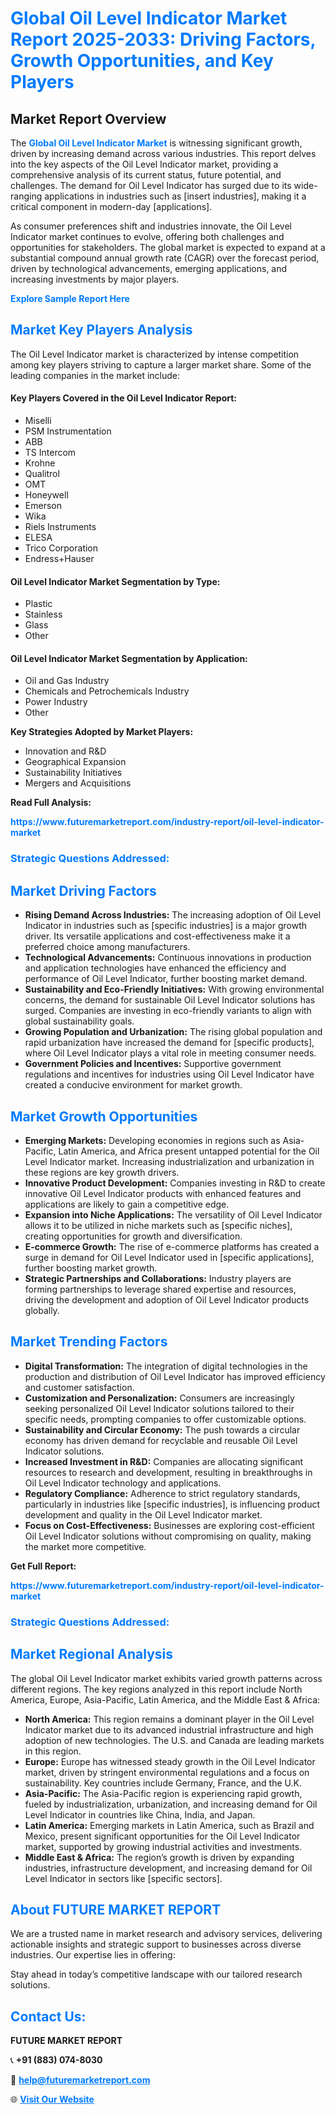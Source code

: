 <h1 style="color: #007BFF;">Global Oil Level Indicator Market Report 2025-2033: Driving Factors, Growth Opportunities, and Key Players</h1>

<section id="overview">
<h2>Market Report Overview</h2>
<p>The <a href="https://www.futuremarketreport.com/industry-report/oil-level-indicator-market" style="color: #007BFF; text-decoration: none;"><strong>Global Oil Level Indicator Market</strong></a> is witnessing significant growth, driven by increasing demand across various industries. This report delves into the key aspects of the Oil Level Indicator market, providing a comprehensive analysis of its current status, future potential, and challenges. The demand for Oil Level Indicator has surged due to its wide-ranging applications in industries such as [insert industries], making it a critical component in modern-day [applications].</p>
<p>As consumer preferences shift and industries innovate, the Oil Level Indicator market continues to evolve, offering both challenges and opportunities for stakeholders. The global market is expected to expand at a substantial compound annual growth rate (CAGR) over the forecast period, driven by technological advancements, emerging applications, and increasing investments by major players.</p>
</section>

<section id="overview">
<p><a href="https://www.futuremarketreport.com/request-sample/reportId=81720" style="color: #007BFF; text-decoration: none;"><strong>Explore Sample Report Here</strong></a></p>
</section>

<section id="key-players">
<h2 style="color: #007BFF;">Market Key Players Analysis</h2>
<p>The Oil Level Indicator market is characterized by intense competition among key players striving to capture a larger market share. Some of the leading companies in the market include:</p>
<h4>Key Players Covered in the Oil Level Indicator Report:</h4>
<ul><li>Miselli</li><li>PSM Instrumentation</li><li>ABB</li><li>TS Intercom</li><li>Krohne</li><li>Qualitrol</li><li>OMT</li><li>Honeywell</li><li>Emerson</li><li>Wika</li><li>Riels Instruments</li><li>ELESA</li><li>Trico Corporation</li><li>Endress+Hauser</li></ul>
<h4>Oil Level Indicator Market Segmentation by Type:</h4>
<ul><li>Plastic</li><li>Stainless</li><li>Glass</li><li>Other</li></ul>

<h4>Oil Level Indicator Market Segmentation by Application:</h4>
<ul><li>Oil and Gas Industry</li><li>Chemicals and Petrochemicals Industry</li><li>Power Industry</li><li>Other</li></ul>
<p><strong>Key Strategies Adopted by Market Players:</strong></p>
<ul>
<li>Innovation and R&D</li>
<li>Geographical Expansion</li>
<li>Sustainability Initiatives</li>
<li>Mergers and Acquisitions</li>
</ul>
</section>

<section>
<p><strong>Read Full Analysis: </strong></p><a href="https://www.futuremarketreport.com/industry-report/oil-level-indicator-market" style="color: #007BFF; text-decoration: none;"><strong>https://www.futuremarketreport.com/industry-report/oil-level-indicator-market</strong></a>
<h3 style="color: #007BFF;">Strategic Questions Addressed:</h3>
</section>

<section id="driving-factors">
<h2 style="color: #007BFF;">Market Driving Factors</h2>
<ul>
<li><strong>Rising Demand Across Industries:</strong> The increasing adoption of Oil Level Indicator in industries such as [specific industries] is a major growth driver. Its versatile applications and cost-effectiveness make it a preferred choice among manufacturers.</li>
<li><strong>Technological Advancements:</strong> Continuous innovations in production and application technologies have enhanced the efficiency and performance of Oil Level Indicator, further boosting market demand.</li>
<li><strong>Sustainability and Eco-Friendly Initiatives:</strong> With growing environmental concerns, the demand for sustainable Oil Level Indicator solutions has surged. Companies are investing in eco-friendly variants to align with global sustainability goals.</li>
<li><strong>Growing Population and Urbanization:</strong> The rising global population and rapid urbanization have increased the demand for [specific products], where Oil Level Indicator plays a vital role in meeting consumer needs.</li>
<li><strong>Government Policies and Incentives:</strong> Supportive government regulations and incentives for industries using Oil Level Indicator have created a conducive environment for market growth.</li>
</ul>
</section>

<section id="growth-opportunities">
<h2 style="color: #007BFF;">Market Growth Opportunities</h2>
<ul>
<li><strong>Emerging Markets:</strong> Developing economies in regions such as Asia-Pacific, Latin America, and Africa present untapped potential for the Oil Level Indicator market. Increasing industrialization and urbanization in these regions are key growth drivers.</li>
<li><strong>Innovative Product Development:</strong> Companies investing in R&D to create innovative Oil Level Indicator products with enhanced features and applications are likely to gain a competitive edge.</li>
<li><strong>Expansion into Niche Applications:</strong> The versatility of Oil Level Indicator allows it to be utilized in niche markets such as [specific niches], creating opportunities for growth and diversification.</li>
<li><strong>E-commerce Growth:</strong> The rise of e-commerce platforms has created a surge in demand for Oil Level Indicator used in [specific applications], further boosting market growth.</li>
<li><strong>Strategic Partnerships and Collaborations:</strong> Industry players are forming partnerships to leverage shared expertise and resources, driving the development and adoption of Oil Level Indicator products globally.</li>
</ul>
</section>

<section id="trending-factors">
<h2 style="color: #007BFF;">Market Trending Factors</h2>
<ul>
<li><strong>Digital Transformation:</strong> The integration of digital technologies in the production and distribution of Oil Level Indicator has improved efficiency and customer satisfaction.</li>
<li><strong>Customization and Personalization:</strong> Consumers are increasingly seeking personalized Oil Level Indicator solutions tailored to their specific needs, prompting companies to offer customizable options.</li>
<li><strong>Sustainability and Circular Economy:</strong> The push towards a circular economy has driven demand for recyclable and reusable Oil Level Indicator solutions.</li>
<li><strong>Increased Investment in R&D:</strong> Companies are allocating significant resources to research and development, resulting in breakthroughs in Oil Level Indicator technology and applications.</li>
<li><strong>Regulatory Compliance:</strong> Adherence to strict regulatory standards, particularly in industries like [specific industries], is influencing product development and quality in the Oil Level Indicator market.</li>
<li><strong>Focus on Cost-Effectiveness:</strong> Businesses are exploring cost-efficient Oil Level Indicator solutions without compromising on quality, making the market more competitive.</li>
</ul>
</section>

<section>
<p><strong>Get Full Report: </strong></p><a href="https://www.futuremarketreport.com/industry-report/oil-level-indicator-market" style="color: #007BFF; text-decoration: none;"><strong>https://www.futuremarketreport.com/industry-report/oil-level-indicator-market</strong></a>
<h3 style="color: #007BFF;">Strategic Questions Addressed:</h3>
</section>


<section id="regional-analysis">
<h2 style="color: #007BFF;">Market Regional Analysis</h2>
<p>The global Oil Level Indicator market exhibits varied growth patterns across different regions. The key regions analyzed in this report include North America, Europe, Asia-Pacific, Latin America, and the Middle East & Africa:</p>
<ul>
<li><strong>North America:</strong> This region remains a dominant player in the Oil Level Indicator market due to its advanced industrial infrastructure and high adoption of new technologies. The U.S. and Canada are leading markets in this region.</li>
<li><strong>Europe:</strong> Europe has witnessed steady growth in the Oil Level Indicator market, driven by stringent environmental regulations and a focus on sustainability. Key countries include Germany, France, and the U.K.</li>
<li><strong>Asia-Pacific:</strong> The Asia-Pacific region is experiencing rapid growth, fueled by industrialization, urbanization, and increasing demand for Oil Level Indicator in countries like China, India, and Japan.</li>
<li><strong>Latin America:</strong> Emerging markets in Latin America, such as Brazil and Mexico, present significant opportunities for the Oil Level Indicator market, supported by growing industrial activities and investments.</li>
<li><strong>Middle East & Africa:</strong> The region’s growth is driven by expanding industries, infrastructure development, and increasing demand for Oil Level Indicator in sectors like [specific sectors].</li>
</ul>
</section>

<footer>
<h2 style="color: #007BFF;">About FUTURE MARKET REPORT</h2>
<p>We are a trusted name in market research and advisory services, delivering actionable insights and strategic support to businesses across diverse industries. Our expertise lies in offering:</p>

<p>Stay ahead in today’s competitive landscape with our tailored research solutions.</p>

<h2 style="color: #007BFF;">Contact Us:</h2>
<p><strong>FUTURE MARKET REPORT</strong></p>
<p>📞 <strong>+91 (883) 074-8030</strong></p>
<p>📧 <strong><a href="mailto:help@futuremarketreport.com" style="color: #007BFF;">help@futuremarketreport.com</a></strong></p>
<p>🌐 <strong><a href="https://www.futuremarketreport.com/" style="color: #007BFF;">Visit Our Website</a></strong></p>
</footer>